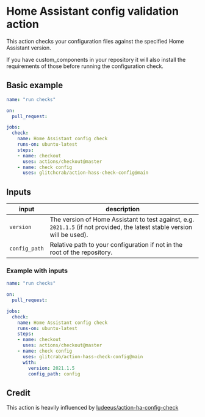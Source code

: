 # Home Assistant config validation action

This action checks your configuration files against the specified Home Assistant version.

If you have custom_components in your repository it will also install the requirements of those before running the configuration check.

## Basic example

```yaml
name: "run checks"

on:
  pull_request:

jobs:
  check:
    name: Home Assistant config check
    runs-on: ubuntu-latest
    steps:
    - name: checkout
      uses: actions/checkout@master
    - name: check config
      uses: glitchcrab/action-hass-check-config@main
```

## Inputs

input | description
-- | --
`version` | The version of Home Assistant to test against, e.g. `2021.1.5` (if not provided, the latest stable version will be used).
`config_path` | Relative path to your configuration if not in the root of the repository.

### Example with inputs

```yaml
name: "run checks"

on:
  pull_request:

jobs:
  check:
    name: Home Assistant config check
    runs-on: ubuntu-latest
    steps:
    - name: checkout
      uses: actions/checkout@master
    - name: check config
      uses: glitcrab/action-hass-check-config@main
      with:
        version: 2021.1.5
        config_path: config
```

## Credit

This action is heavily influenced by [ludeeus/action-ha-config-check](https://github.com/ludeeus/action-ha-config-check/)
